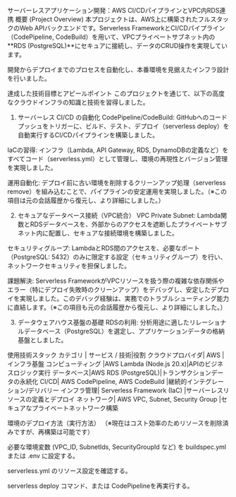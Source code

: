 サーバーレスアプリケーション開発：AWS CI/CDパイプラインとVPC内RDS連携
概要 (Project Overview)
本プロジェクトは、AWS上に構築されたフルスタックのWeb APIバックエンドです。Serverless FrameworkとCI/CDパイプライン（CodePipeline, CodeBuild）を用いて、VPCプライベートサブネット内の**RDS (PostgreSQL)**にセキュアに接続し、データのCRUD操作を実現しています。

開発からデプロイまでのプロセスを自動化し、本番環境を見据えたインフラ設計を行いました。

達成した技術目標とアピールポイント
このプロジェクトを通じて、以下の高度なクラウドインフラの知識と技術を習得しました。

1. サーバーレス CI/CD の自動化
CodePipeline/CodeBuild: GitHubへのコードプッシュをトリガーに、ビルド、テスト、デプロイ（serverless deploy）を自動実行するCI/CDパイプラインを構築しました。

IaCの習得: インフラ（Lambda, API Gateway, RDS, DynamoDBの定義など）をすべてコード（serverless.yml）として管理し、環境の再現性とバージョン管理を実現しました。

運用自動化: デプロイ前に古い環境を削除するクリーンアップ処理（serverless remove）を組み込むことで、パイプラインの安定運用を実現しました。（※この項目は元の会話履歴から復元し、より詳細にしました。）

2. セキュアなデータベース接続（VPC統合）
VPC Private Subnet: Lambda関数とRDSデータベースを、外部からのアクセスを遮断したプライベートサブネット内に配置し、セキュアな接続環境を構築しました。

セキュリティグループ: LambdaとRDS間のアクセスを、必要なポート（PostgreSQL: 5432）のみに限定する設定（セキュリティグループ）を行い、ネットワークセキュリティを担保しました。

課題解決: Serverless FrameworkがVPCリソースを扱う際の複雑な依存関係やエラー（特にデプロイ失敗時のクリーンアップ）をデバッグし、安定したデプロイを実現しました。このデバッグ経験は、実務でのトラブルシューティング能力に直結します。（※この項目も元の会話履歴から復元し、より詳細にしました。）

3. データウェアハウス基盤の基礎
RDSの利用: 分析用途に適したリレーショナルデータベース（PostgreSQL）を選定し、アプリケーションデータの格納基盤としました。

使用技術スタック 
カテゴリ | サービス / 技術|役割
クラウドプロバイダ| AWS |インフラ基盤
コンピューティング |AWS Lambda (Node.js 20.x)|APIのビジネスロジック実行
データベース|AWS RDS (PostgreSQL)|トランザクションデータの永続化
CI/CD| AWS CodePipeline, AWS CodeBuild |継続的インテグレーション/デリバリー
インフラ管理| Serverless Framework (IaC) |サーバーレスリソースの定義とデプロイ
ネットワーク| AWS VPC, Subnet, Security Group |セキュアなプライベートネットワーク構築

環境のデプロイ方法（実行方法）
（※現在はコスト効率のためリソースを削除済みですが、再構築は可能です）

必要な環境変数 (VPC_ID, SubnetIds, SecurityGroupId など) を buildspec.yml または .env に設定する。

serverless.yml のリソース設定を確認する。

serverless deploy コマンド、または CodePipelineを再実行する。